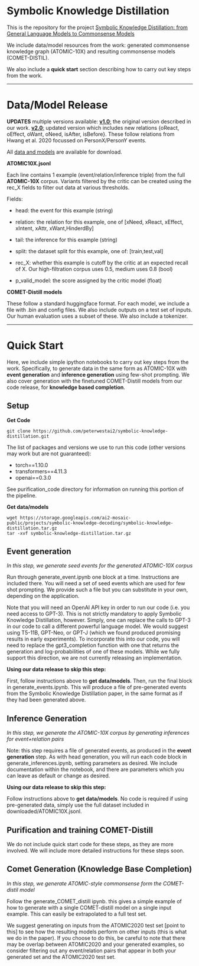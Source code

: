 # Symbolic Knowledge Distillation

This is the repository for the project [Symbolic Knowledge Distillation: from General Language Models to Commonsense Models](https://arxiv.org/abs/2110.07178)

We include data/model resources from the work: generated commonsense knowledge graph (ATOMIC-10X) and resulting commonsense models (COMET-DISTIL).

We also include a **quick start** section describing how to carry out key steps from the work.

___

# Data/Model Release

**UPDATES** multiple versions available:
[**v1.0**:](https://storage.googleapis.com/ai2-mosaic-public/projects/symbolic-knowledge-decoding/symbolic-knowledge-distillation.tar.gz) the original version described in our work.
[**v2.0**:](https://storage.googleapis.com/ai2-mosaic-public/projects/symbolic-knowledge-decoding/symbolic-knowledge-distillation_2.0.gz) updated version which includes new relations {oReact, oEffect, oWant, oNeed, isAfter, isBefore}. These follow relations from Hwang et al. 2020 focussed on PersonX/PersonY events. 



All [data and models](https://storage.googleapis.com/ai2-mosaic-public/projects/symbolic-knowledge-decoding/symbolic-knowledge-distillation.tar.gz) are available for download.

**ATOMIC10X.jsonl**

Each line contains 1 example (event/relation/inference triple) from the full **ATOMIC-10X** corpus. Variants filtered by the critic can be created using the rec_X fields to filter out data at various thresholds.


Fields:


- head: the event for this example (string)

- relation: the relation for this example, one of [xNeed, xReact, xEffect, xIntent, xAttr, xWant,HinderdBy]

- tail: the inference for this example (string)

- split: the dataset split for this example, one of: [train,test,val]

- rec_X: whether this example is cutoff by the critic at an expected recall of X. Our high-filtration corpus uses 0.5, medium uses 0.8 (bool)
        
- p_valid_model: the score assigned by the critic model (float)



**COMET-Distill models**

These follow a standard huggingface format. For each model, we include a file with .bin and config files. We also include outputs on a test set of inputs. Our human evaluation uses a subset of these. We also include a tokenizer.


___

# Quick Start

Here, we include simple ipython notebooks to carry out key steps from the work. Specifically, to generate data in the same form as ATOMIC-10X with **event generation** and **inference generation** using few-shot prompting. We also cover generation with the finetuned COMET-Distill models from our code release, for **knowledge based completion**. 

## Setup

**Get Code**

```
git clone https://github.com/peterwestai2/symbolic-knowledge-distillation.git
```

The list of packages and versions we use to run this code (other versions may work but are not guaranteed):

- torch==1.10.0
- transformers==4.11.3
- openai==0.3.0

See purification_code directory for information on running this portion of the pipeline.

**Get data/models**

```
wget https://storage.googleapis.com/ai2-mosaic-public/projects/symbolic-knowledge-decoding/symbolic-knowledge-distillation.tar.gz
tar -xvf symbolic-knowledge-distillation.tar.gz
```

## Event generation

*In this step, we generate seed events for the generated ATOMIC-10X corpus*

Run through generate_event.ipynb one block at a time. Instructions are included there. You will need a set of seed events which are used for few shot prompting. We provide such a file but you can substitute in your own, depending on the application.

Note that you will need an OpenAI API key in order to run our code (i.e. you need access to GPT-3). This is not strictly mandatory to apply Symbolic Knowledge Distillation, however. Simply, one can replace the calls to GPT-3 in our code to call a different powerful language model. We would suggest using T5-11B, GPT-Neo, or GPT-J (which we found produced promising results in early experiments). To incorporate this into our code, you will need to replace the gpt3_completion function with one that returns the generation and log-probabilities of one of these models. While we fully support this direction, we are not currently releasing an implementation. 

**Using our data release to skip this step:**

First, follow instructions above to **get data/models**. Then, run the final block in generate_events.ipynb. This will produce a file of pre-generated events from the Symbolic Knowledge Distillation paper, in the same format as if they had been generated above. 


## Inference Generation

*In this step, we generate the ATOMIC-10X corpus by generating inferences for event+relation pairs*

Note: this step requires a file of generated events, as produced in the **event generation** step. As with head generation, you will run each code block in generate_inferences.ipynb, setting parameters as desired. We include documentation within the notebook, and there are parameters which you can leave as default or change as desired. 

**Using our data release to skip this step:**

Follow instructions above to **get data/models**. No code is required if using pre-generated data, simply use the full dataset included in downloaded/ATOMIC10X.jsonl.


## Purification and training COMET-Distill
We do not include quick start code for these steps, as they are more involved. We will include more detailed instructions for these steps soon. 

## Comet Generation (Knowledge Base Completion)

*In this step, we generate ATOMIC-style commonsense form the COMET-distil model*

Follow the generate_COMET_distill ipynb. this gives a simple example of how to generate with a single COMET-distill model on a single input example. This can easily be extrapolated to a full test set. 

We suggest generating on inputs from the ATOMIC2020 test set [point to this] to see how the resulting models perform on other inputs (this is what we do in the paper). If you choose to do this, be careful to note that there may be overlap between ATOMIC2020 and your generated examples, so consider filtering out any event/relation pairs that appear in both your generated set and the ATOMIC2020 test set.
